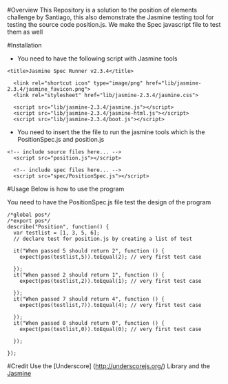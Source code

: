 #Overview
This Repository is a solution to the position of elements challenge by Santiago, this also demonstrate the Jasmine testing tool for testing the source code position.js. We make the Spec javascript file to test them as well

#Installation

* You need to have the following script with Jasmine tools
```
<title>Jasmine Spec Runner v2.3.4</title>

  <link rel="shortcut icon" type="image/png" href="lib/jasmine-2.3.4/jasmine_favicon.png">
  <link rel="stylesheet" href="lib/jasmine-2.3.4/jasmine.css">

  <script src="lib/jasmine-2.3.4/jasmine.js"></script>
  <script src="lib/jasmine-2.3.4/jasmine-html.js"></script>
  <script src="lib/jasmine-2.3.4/boot.js"></script>

```
* You need to insert the the file to run the jasmine tools which is the PositionSpec.js and position.js
```
<!-- include source files here... -->
  <script src="position.js"></script>

  <!-- include spec files here... -->
  <script src="spec/PositionSpec.js"></script>
```

#Usage
Below is how to use the program 

You need to have the PositionSpec.js file test the design of the program
```
/*global pos*/
/*export pos*/
describe("Position", function() {
  var testlist = [1, 3, 5, 6];
  // declare test for position.js by creating a list of test

  it("When passed 5 should return 2", function () {
    expect(pos(testlist,5)).toEqual(2); // very first test case

  });
  it("When passed 2 should return 1", function () {
    expect(pos(testlist,2)).toEqual(1); // very first test case

  });
  it("When passed 7 should return 4", function () {
    expect(pos(testlist,7)).toEqual(4); // very first test case

  });
  it("When passed 0 should return 0", function () {
    expect(pos(testlist,0)).toEqual(0); // very first test case

  });

});
```

#Credit 
Use the [Underscore] (http://underscorejs.org/) Library and the [Jasmine](http://jasmine.github.io/2.3/introduction.html)
